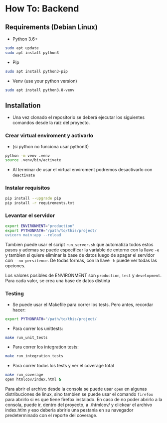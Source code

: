 # How To: Backend

## Requirements (Debian Linux)


- Python 3.6+
```bash
sudo apt update
sudo apt install python3
```
- Pip
```bash
sudo apt install python3-pip
```
- Venv (use your python version)
```bash
sudo apt install python3.8-venv
```

## Installation

- Una vez clonado el repositorio se deberá ejecutar los siguientes comandos desde la raíz del proyecto.

### Crear virtual enviroment y activarlo 
- (si python no funciona usar python3)
```bash
python -m venv .venv
source .venv/bin/activate
```
-  Al terminar de usar el virtual enviroment podremos desactivarlo con `deactivate`

### Instalar requisitos
```bash
pip install --upgrade pip
pip install -r requirements.txt
```


### Levantar el servidor
```bash
export ENVIRONMENT="production"
export PYTHONPATH="/path/to/this/project/
uvicorn main:app --reload
```

Tambien puede usar el script `run_server.sh` que automatiza todos estos pasos y ademas se puede especificar la variable de entorno con la llave `-e` y tambien si quiere eliminar la base de datos luego de apagar el servidor con `--no-persitence`. De todas formas, con la llave `-h` puede ver todas las opciones.

Los valores posibles de ENVIRONMENT son `production`, `test` y `development`. Para cada valor, se crea una base de datos distinta


### Testing

- Se puede usar el Makefile para correr los tests. Pero antes, recordar hacer:
```bash
export PYTHONPATH="/path/to/this/project/
```

- Para correr los unittests:
```bash
make run_unit_tests
```

- Para correr los integration tests:
```bash
make run_integration_tests
```

- Para correr todos los tests y ver el coverage total
```bash
make run_coverage
open htmlcov/index.html &
```

Para abrir el archivo desde la consola se puede usar `open` en algunas distribuciones de linux, sino tambien se puede usar el comando `firefox`
para abrirlo si es que tiene firefox instalado. En caso de no poder abrirlo a la consola, puede ir, dentro del proyecto, a ./htmlcov/ y clickear el archivo index.htlm y eso deberia abrirle una pestania en su navegador predeterminado con el reporte del coverage.